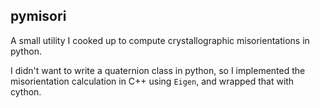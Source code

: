 pymisori
--------

A small utility I cooked up to compute crystallographic misorientations in python.

I didn't want to write a quaternion class in python, so I implemented the misorientation calculation in C++ using `Eigen`, and wrapped that with cython.

